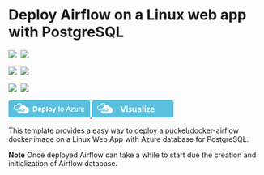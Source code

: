 # Deploy Airflow on a Linux web app with PostgreSQL

<IMG SRC="https://azurequickstartsservice.blob.core.windows.net/badges/101-webapp-linux-airflow-postgresql/PublicLastTestDate.svg" />&nbsp;
<IMG SRC="https://azurequickstartsservice.blob.core.windows.net/badges/101-webapp-linux-airflow-postgresql/PublicDeployment.svg" />&nbsp;

<IMG SRC="https://azurequickstartsservice.blob.core.windows.net/badges/101-webapp-linux-airflow-postgresql/FairfaxLastTestDate.svg" />&nbsp;
<IMG SRC="https://azurequickstartsservice.blob.core.windows.net/badges/101-webapp-linux-airflow-postgresql/FairfaxDeployment.svg" />&nbsp;

<IMG SRC="https://azurequickstartsservice.blob.core.windows.net/badges/101-webapp-linux-airflow-postgresql/BestPracticeResult.svg" />&nbsp;
<IMG SRC="https://azurequickstartsservice.blob.core.windows.net/badges/101-webapp-linux-airflow-postgresql/CredScanResult.svg" />&nbsp;

<a href="https://portal.azure.com/#create/Microsoft.Template/uri/https%3A%2F%2Fraw.githubusercontent.com%2Fsavjani%2Fazure-quickstart-templates%2Fmaster%2F101-webapp-linux-airflow-postgresql%2Fazuredeploy.json" target="_blank">
  <img src="https://raw.githubusercontent.com/Azure/azure-quickstart-templates/master/1-CONTRIBUTION-GUIDE/images/deploytoazure.png"/>
</a>
<a href="http://armviz.io/#/?load=https%3A%2F%2Fraw.githubusercontent.com%2Fsavjani%2Fazure-quickstart-templates%2Fmaster%2F101-webapp-linux-airflow-postgresql%2Fazuredeploy.json" target="_blank">
  <img src="https://raw.githubusercontent.com/Azure/azure-quickstart-templates/master/1-CONTRIBUTION-GUIDE/images/visualizebutton.png"/>
</a> 

This template provides a easy way to deploy a puckel/docker-airflow docker image on a Linux Web App with Azure database for PostgreSQL.

**Note** Once deployed Airflow can take a while to start due the creation and initialization of Airflow database.

